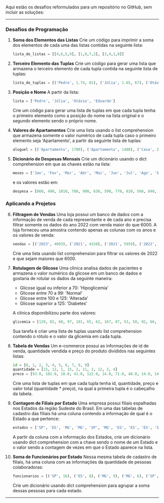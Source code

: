 Aqui estão os desafios reformulados para um repositório no GitHub, sem incluir as soluções:

---

### Desafios de Programação

1. **Soma dos Elementos das Listas**
   Crie um código para imprimir a soma dos elementos de cada uma das listas contidas na seguinte lista:

   ```python
   lista_de_listas = [[4,6,5,9], [1,0,7,2], [3,4,1,8]]
   ```

2. **Terceiro Elemento das Tuplas**
   Crie um código para gerar uma lista que armazena o terceiro elemento de cada tupla contida na seguinte lista de tuplas:

   ```python
   lista_de_tuplas = [('Pedro', 1.74, 81), ('Júlia', 1.65, 67), ('Otávio', 1.81, 83)]
   ```

3. **Posição e Nome**
   A partir da lista:

   ```python
   lista = ['Pedro', 'Júlia', 'Otávio', 'Eduardo']
   ```

   Crie um código para gerar uma lista de tuplas em que cada tupla tenha o primeiro elemento como a posição do nome na lista original e o segundo elemento sendo o próprio nome.

4. **Valores de Apartamentos**
   Crie uma lista usando o list comprehension que armazena somente o valor numérico de cada tupla caso o primeiro elemento seja 'Apartamento', a partir da seguinte lista de tuplas:

   ```python
   aluguel = [('Apartamento', 1700), ('Apartamento', 1400), ('Casa', 2150), ('Apartamento', 1900), ('Casa', 1100)]
   ```

5. **Dicionário de Despesas Mensais**
   Crie um dicionário usando o dict comprehension em que as chaves estão na lista:

   ```python
   meses = ['Jan', 'Fev', 'Mar', 'Abr', 'Mai', 'Jun', 'Jul', 'Ago', 'Set', 'Out', 'Nov', 'Dez']
   ```

   e os valores estão em:

   ```python
   despesa = [860, 490, 1010, 780, 900, 630, 590, 770, 620, 560, 840, 360]
   ```

### Aplicando a Projetos

6. **Filtragem de Vendas**
   Uma loja possui um banco de dados com a informação de venda de cada representante e de cada ano e precisa filtrar somente os dados do ano 2022 com venda maior do que 6000. A loja forneceu uma amostra contendo apenas as colunas com os anos e os valores de venda:

   ```python
   vendas = [('2023', 4093), ('2021', 4320), ('2021', 5959), ('2022', 8883), ('2023', 9859), ('2022', 5141), ('2022', 7688), ('2022', 9544), ('2023', 4794), ('2021', 7178), ('2022', 3030), ('2021', 7471), ('2022', 4226), ('2022', 8190), ('2021', 9680), ('2022', 5616)]
   ```

   Crie uma lista usando list comprehension para filtrar os valores de 2022 e que sejam maiores que 6000.

7. **Rotulagem de Glicose**
   Uma clínica analisa dados de pacientes e armazena o valor numérico da glicose em um banco de dados e gostaria de rotular os dados da seguinte maneira:

   - Glicose igual ou inferior a 70: 'Hipoglicemia'
   - Glicose entre 70 a 99: 'Normal'
   - Glicose entre 100 e 125: 'Alterada'
   - Glicose superior a 125: 'Diabetes'

   A clínica disponibilizou parte dos valores:

   ```python
   glicemia = [129, 82, 60, 97, 101, 65, 62, 167, 87, 53, 58, 92, 66, 120, 109, 62, 86, 96, 103, 88, 155, 52, 89, 73]
   ```

   Sua tarefa é criar uma lista de tuplas usando list comprehension contendo o rótulo e o valor da glicemia em cada tupla.

8. **Tabela de Vendas**
   Um e-commerce possui as informações de id de venda, quantidade vendida e preço do produto divididos nas seguintes listas:

   ```python
   id = [0, 1, 2, 3, 4, 5, 6, 7, 8, 9]
   quantidade = [15, 12, 1, 15, 2, 11, 2, 12, 2, 4]
   preco = [93.0, 102.0, 18.0, 41.0, 122.0, 14.0, 71.0, 48.0, 14.0, 144.0]
   ```

   Crie uma lista de tuplas em que cada tupla tenha id, quantidade, preço e valor total (quantidade * preço), na qual a primeira tupla é o cabeçalho da tabela.

9. **Contagem de Filiais por Estado**
   Uma empresa possui filiais espalhadas nos Estados da região Sudeste do Brasil. Em uma das tabelas de cadastro das filiais há uma coluna contendo a informação de qual é o Estado a que pertence:

   ```python
   estados = ['SP', 'ES', 'MG', 'MG', 'SP', 'MG', 'ES', 'ES', 'ES', 'SP', 'SP', 'MG', 'ES', 'SP', 'RJ', 'MG', 'RJ', 'SP', 'MG', 'SP', 'ES', 'SP', 'MG']
   ```

   A partir da coluna com a informação dos Estados, crie um dicionário usando dict comprehension com a chave sendo o nome de um Estado e o valor sendo a contagem de vezes em que o Estado aparece na lista.

10. **Soma de Funcionários por Estado**
    Nessa mesma tabela de cadastro de filiais, há uma coluna com as informações da quantidade de pessoas colaboradoras:

    ```python
    funcionarios = [('SP', 16), ('ES', 8), ('MG', 9), ('MG', 6), ('SP', 10), ('MG', 4), ('ES',9), ('ES', 7), ('ES', 12), ('SP', 7), ('SP', 11), ('MG',8), ('ES',8), ('SP',9), ('RJ', 13), ('MG', 5), ('RJ', 9), ('SP', 12), ('MG', 10), ('SP', 7), ('ES', 14), ('SP', 10), ('MG', 12)]
    ```

    Crie um dicionário usando dict comprehension para agrupar a soma dessas pessoas para cada estado.

---